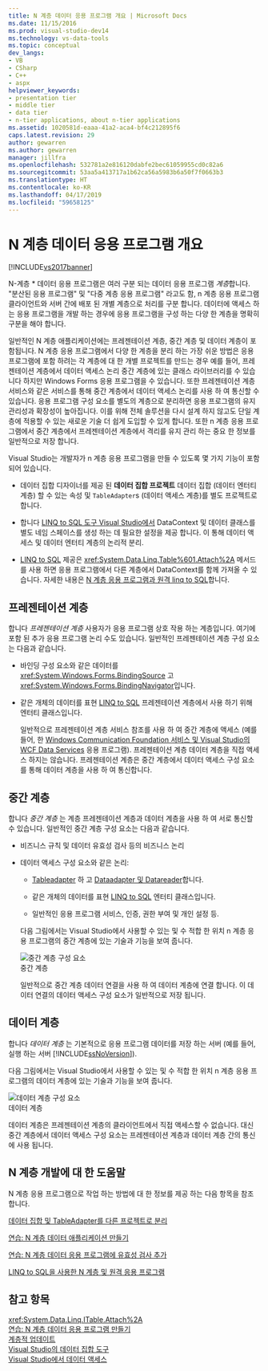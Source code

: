 ```yaml
---
title: N 계층 데이터 응용 프로그램 개요 | Microsoft Docs
ms.date: 11/15/2016
ms.prod: visual-studio-dev14
ms.technology: vs-data-tools
ms.topic: conceptual
dev_langs:
- VB
- CSharp
- C++
- aspx
helpviewer_keywords:
- presentation tier
- middle tier
- data tier
- n-tier applications, about n-tier applications
ms.assetid: 1020581d-eaaa-41a2-aca4-bf4c212895f6
caps.latest.revision: 29
author: gewarren
ms.author: gewarren
manager: jillfra
ms.openlocfilehash: 532781a2e816120dabfe2bec61059955cd0c82a6
ms.sourcegitcommit: 53aa5a413717a1b62ca56a5983b6a50f7f0663b3
ms.translationtype: HT
ms.contentlocale: ko-KR
ms.lasthandoff: 04/17/2019
ms.locfileid: "59658125"
---
```

# <a name="n-tier-data-applications-overview"></a>N 계층 데이터 응용 프로그램 개요
[!INCLUDE[vs2017banner](../includes/vs2017banner.md)]

N-계층 * 데이터 응용 프로그램은 여러 구분 되는 데이터 응용 프로그램 *계층*합니다. "분산된 응용 프로그램" 및 "다중 계층 응용 프로그램" 라고도 함, n 계층 응용 프로그램 클라이언트와 서버 간에 배포 된 개별 계층으로 처리를 구분 합니다. 데이터에 액세스 하는 응용 프로그램을 개발 하는 경우에 응용 프로그램을 구성 하는 다양 한 계층을 명확히 구분을 해야 합니다.  
  
 일반적인 N 계층 애플리케이션에는 프레젠테이션 계층, 중간 계층 및 데이터 계층이 포함됩니다. N 계층 응용 프로그램에서 다양 한 계층을 분리 하는 가장 쉬운 방법은 응용 프로그램에 포함 하려는 각 계층에 대 한 개별 프로젝트를 만드는 경우 예를 들어, 프레젠테이션 계층에서 데이터 액세스 논리 중간 계층에 있는 클래스 라이브러리를 수 있습니다 하지만 Windows Forms 응용 프로그램을 수 있습니다. 또한 프레젠테이션 계층 서비스와 같은 서비스를 통해 중간 계층에서 데이터 액세스 논리를 사용 하 여 통신할 수 있습니다. 응용 프로그램 구성 요소를 별도의 계층으로 분리하면 응용 프로그램의 유지 관리성과 확장성이 높아집니다. 이를 위해 전체 솔루션을 다시 설계 하지 않고도 단일 계층에 적용할 수 있는 새로운 기술 더 쉽게 도입할 수 있게 합니다. 또한 n 계층 응용 프로그램에서 중간 계층에서 프레젠테이션 계층에서 격리를 유지 관리 하는 중요 한 정보를 일반적으로 저장 합니다.  
  
 Visual Studio는 개발자가 n 계층 응용 프로그램을 만들 수 있도록 몇 가지 기능이 포함 되어 있습니다.  
  
-   데이터 집합 디자이너를 제공 된 **데이터 집합 프로젝트** 데이터 집합 (데이터 엔터티 계층) 할 수 있는 속성 및 `TableAdapter`s (데이터 액세스 계층)를 별도 프로젝트로 합니다.  
  
-   합니다 [LINQ to SQL 도구 Visual Studio에서](../data-tools/linq-to-sql-tools-in-visual-studio2.md) DataContext 및 데이터 클래스를 별도 네임 스페이스를 생성 하는 데 필요한 설정을 제공 합니다. 이 통해 데이터 액세스 및 데이터 엔터티 계층의 논리적 분리.  
  
-   [LINQ to SQL](http://msdn.microsoft.com/library/73d13345-eece-471a-af40-4cc7a2f11655) 제공은 <xref:System.Data.Linq.Table%601.Attach%2A> 메서드를 사용 하면 응용 프로그램에서 다른 계층에서 DataContext를 함께 가져올 수 있습니다. 자세한 내용은 [N 계층 응용 프로그램과 원격 linq to SQL](http://msdn.microsoft.com/library/854a1cdd-53cb-45f5-83ca-63962a9b3598)합니다.  
  
## <a name="presentation-tier"></a>프레젠테이션 계층  
 합니다 *프레젠테이션 계층* 사용자가 응용 프로그램 상호 작용 하는 계층입니다. 여기에 포함 된 추가 응용 프로그램 논리 수도 있습니다. 일반적인 프레젠테이션 계층 구성 요소는 다음과 같습니다.  
  
- 바인딩 구성 요소와 같은 데이터를 <xref:System.Windows.Forms.BindingSource> 고 <xref:System.Windows.Forms.BindingNavigator>입니다.  
  
- 같은 개체의 데이터를 표현 [LINQ to SQL](http://msdn.microsoft.com/library/73d13345-eece-471a-af40-4cc7a2f11655) 프레젠테이션 계층에서 사용 하기 위해 엔터티 클래스입니다.  
  
  일반적으로 프레젠테이션 계층 서비스 참조를 사용 하 여 중간 계층에 액세스 (예를 들어, 한 [Windows Communication Foundation 서비스 및 Visual Studio의 WCF Data Services](../data-tools/windows-communication-foundation-services-and-wcf-data-services-in-visual-studio.md) 응용 프로그램). 프레젠테이션 계층 데이터 계층을 직접 액세스 하지는 않습니다. 프레젠테이션 계층은 중간 계층에서 데이터 액세스 구성 요소를 통해 데이터 계층을 사용 하 여 통신합니다.  
  
## <a name="middle-tier"></a>중간 계층  
 합니다 *중간 계층* 는 계층 프레젠테이션 계층과 데이터 계층을 사용 하 여 서로 통신할 수 있습니다. 일반적인 중간 계층 구성 요소는 다음과 같습니다.  
  
- 비즈니스 규칙 및 데이터 유효성 검사 등의 비즈니스 논리  
  
- 데이터 액세스 구성 요소와 같은 논리:  
  
  -   [Tableadapter](http://msdn.microsoft.com/library/09416de9-134c-4dc7-8262-6c8d81e3f364) 하 고 [Dataadapter 및 Datareader](http://msdn.microsoft.com/library/cc952ca2-ec19-46ab-9189-15174b52cb74)합니다.  
  
  -   같은 개체의 데이터를 표현 [LINQ to SQL](http://msdn.microsoft.com/library/73d13345-eece-471a-af40-4cc7a2f11655) 엔터티 클래스입니다.  
  
  -   일반적인 응용 프로그램 서비스, 인증, 권한 부여 및 개인 설정 등.  
  
  다음 그림에서는 Visual Studio에서 사용할 수 있는 및 수 적합 한 위치 n 계층 응용 프로그램의 중간 계층에 있는 기술과 기능을 보여 줍니다.  
  
  ![중간 계층 구성 요소](../data-tools/media/ntiermid.png "NtierMid")  
  중간 계층  
  
  일반적으로 중간 계층 데이터 연결을 사용 하 여 데이터 계층에 연결 합니다. 이 데이터 연결의 데이터 액세스 구성 요소가 일반적으로 저장 됩니다.  
  
## <a name="data-tier"></a>데이터 계층  
 합니다 *데이터 계층* 는 기본적으로 응용 프로그램 데이터를 저장 하는 서버 (예를 들어, 실행 하는 서버 [!INCLUDE[ssNoVersion](../includes/ssnoversion-md.md)]).  
  
 다음 그림에서는 Visual Studio에서 사용할 수 있는 및 수 적합 한 위치 n 계층 응용 프로그램의 데이터 계층에 있는 기술과 기능을 보여 줍니다.  
  
 ![데이터 계층 구성 요소](../data-tools/media/ntierdatatier.png "ntierdatatier")  
데이터 계층  
  
 데이터 계층은 프레젠테이션 계층의 클라이언트에서 직접 액세스할 수 없습니다. 대신 중간 계층에서 데이터 액세스 구성 요소는 프레젠테이션 계층과 데이터 계층 간의 통신에 사용 됩니다.  
  
## <a name="help-for-n-tier-development"></a>N 계층 개발에 대 한 도움말  
 N 계층 응용 프로그램으로 작업 하는 방법에 대 한 정보를 제공 하는 다음 항목을 참조 합니다.  
  
 [데이터 집합 및 TableAdapter를 다른 프로젝트로 분리](../data-tools/separate-datasets-and-tableadapters-into-different-projects.md)  
  
 [연습: N 계층 데이터 애플리케이션 만들기](../data-tools/walkthrough-creating-an-n-tier-data-application.md)  
  
 [연습: N 계층 데이터 응용 프로그램에 유효성 검사 추가](http://msdn.microsoft.com/library/b35d072c-31f0-49ba-a225-69177592c265)  
  
 [LINQ to SQL을 사용한 N 계층 및 원격 응용 프로그램](http://msdn.microsoft.com/library/854a1cdd-53cb-45f5-83ca-63962a9b3598)  
  
## <a name="see-also"></a>참고 항목  
 <xref:System.Data.Linq.ITable.Attach%2A>   
 [연습: N 계층 데이터 응용 프로그램 만들기](../data-tools/walkthrough-creating-an-n-tier-data-application.md)   
 [계층적 업데이트](../data-tools/hierarchical-update.md)   
 [Visual Studio의 데이터 집합 도구](../data-tools/dataset-tools-in-visual-studio.md)   
 [Visual Studio에서 데이터 액세스](../data-tools/accessing-data-in-visual-studio.md)
